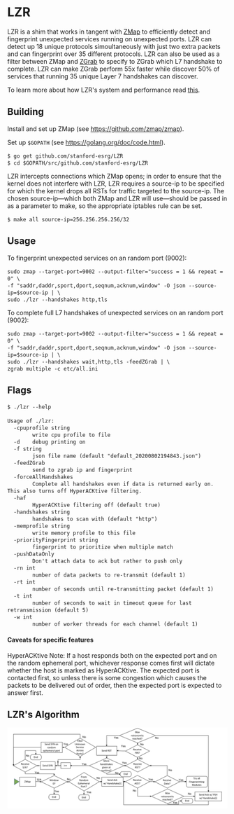 LZR
=========

LZR is a shim that works in tangent with [ZMap](https://github.com/zmap/zmap) to efficiently detect and fingerprint unexpected services running on unexpected ports. LZR can detect up 18 unique protocols simoultaneously with just two extra packets and can fingerprint over 35 different protocols. LZR can also be used as a filter between ZMap and [ZGrab](https://github.com/zmap/zgrab2) to specify to ZGrab which L7 handshake to complete. LZR can make ZGrab perform 55x faster while discover 50% of services that running 35 unique Layer 7 handshakes can discover.

To learn more about how LZR's system and performance read [this](todo).

## Building

Install and set up ZMap (see https://github.com/zmap/zmap).

Set up `$GOPATH` (see https://golang.org/doc/code.html).
```
$ go get github.com/stanford-esrg/LZR
$ cd $GOPATH/src/github.com/stanford-esrg/LZR
```

LZR intercepts connections which ZMap opens; in order to ensure that the kernel does not interfere with LZR, LZR requires a source-ip to be specified for which the kernel drops all RSTs for traffic targeted to the source-ip. The chosen source-ip&mdash;which both ZMap and LZR will use&mdash;should be passed in as a parameter to make, so the appropriate iptables rule can be set.
```
$ make all source-ip=256.256.256.256/32
```

## Usage

To fingerprint unexpected services on an random port (9002):

```
sudo zmap --target-port=9002 --output-filter="success = 1 && repeat = 0" \
-f "saddr,daddr,sport,dport,seqnum,acknum,window" -O json --source-ip=$source-ip | \
sudo ./lzr --handshakes http,tls
```

To complete full L7 handshakes of unexpected services on an random port (9002):

```
sudo zmap --target-port=9002 --output-filter="success = 1 && repeat = 0" \
-f "saddr,daddr,sport,dport,seqnum,acknum,window" -O json --source-ip=$source-ip | \
sudo ./lzr --handshakes wait,http,tls -feedZGrab | \
zgrab multiple -c etc/all.ini 
```

## Flags
```
$ ./lzr --help

Usage of ./lzr:
  -cpuprofile string
    	write cpu profile to file
  -d	debug printing on
  -f string
    	json file name (default "default_20200802194843.json")
  -feedZGrab
    	send to zgrab ip and fingerprint
  -forceAllHandshakes
    	Complete all handshakes even if data is returned early on. This also turns off HyperACKtive filtering.
  -haf
    	HyperACKtive filtering off (default true)
  -handshakes string
    	handshakes to scan with (default "http")
  -memprofile string
    	write memory profile to this file
  -priorityFingerprint string
    	fingerprint to prioritize when multiple match
  -pushDataOnly
    	Don't attach data to ack but rather to push only
  -rn int
    	number of data packets to re-transmit (default 1)
  -rt int
    	number of seconds until re-transmitting packet (default 1)
  -t int
    	number of seconds to wait in timeout queue for last retransmission (default 5)
  -w int
    	number of worker threads for each channel (default 1)
```

#### Caveats for specific features
HyperACKtive Note: If a host responds both on the expected port and on the random ephemeral port, whichever response comes first will dictate whether the host is marked as HyperACKtive. The expected port is contacted first, so unless there is some congestion which causes the packets to be delivered out of order, then the expected port is expected to answer first.  

## LZR's Algorithm

![](etc/LZRAlg.png)

